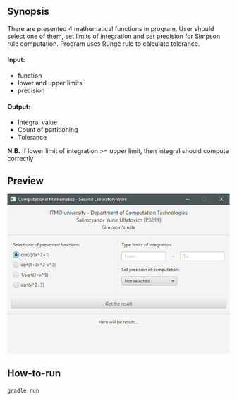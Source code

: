 ## Synopsis
There are presented 4 mathematical functions in program. 
User should select one of them, set limits of integration and set precision for Simpson rule computation. Program uses Runge rule to calculate tolerance.

#### Input:
* function
* lower and upper limits
* precision

#### Output: 
* Integral value
* Count of partitioning 
* Tolerance

**N.B.** If lower limit of integration >= upper limit, then integral should compute correctly

## Preview
![Preview image of program](images/preview.png)

## How-to-run
```
gradle run
```
